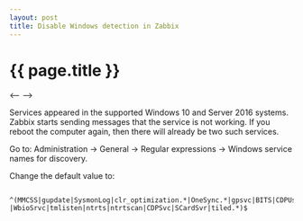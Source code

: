 ```yaml
---
layout: post
title: Disable Windows detection in Zabbix
---
```


{{ page.title }}
================

<-- <script src="css/rainbow.min.js"></script> -->
<link href="css/blackboard.css" rel="stylesheet">

Services appeared in the supported Windows 10 and Server 2016 systems. Zabbix starts sending messages that the service is not working. If you reboot the computer again, then there will already be two such services.

Go to: Administration → General -> Regular expressions -> Windows service names for discovery.

Change the default value to:
<pre><code data-language="php">
^(MMCSS|gupdate|SysmonLog|clr_optimization.*|OneSync.*|gpsvc|BITS|CDPUserSvc.*|.*KMSELDI|stisvc|UsoSvc|TrustedInstaller
|WbioSrvc|tmlisten|ntrts|ntrtscan|CDPSvc|SCardSvr|tiled.*)$
</code></pre>
